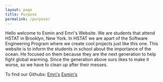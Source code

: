```yaml
---
layout: page
title: Purpose
permalink: /purpose/
---
```


Hello welcome to Esmin and Emri's Website. We are students that attend HSTAT in Brooklyn, New York. In HSTAT we are apart of the Software Engineering Program where we create cool projects just like this one. This website is to inform the students in school about the importance of the ocean. He focused on them because they are the next generation to help fight global warming. Since the generation above ours likes to make it worse, so we have to clean up after their messes.

To find our Githubs:
[Emri's](https://github.com/emrin5347/)
[Esmin's](https://github.com/Esminj0914/)
